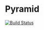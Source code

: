 # Pyramid

[![Build Status](https://travis-ci.org/wiljanslofstra/pyramid.svg?branch=master)](https://travis-ci.org/wiljanslofstra/pyramid)
